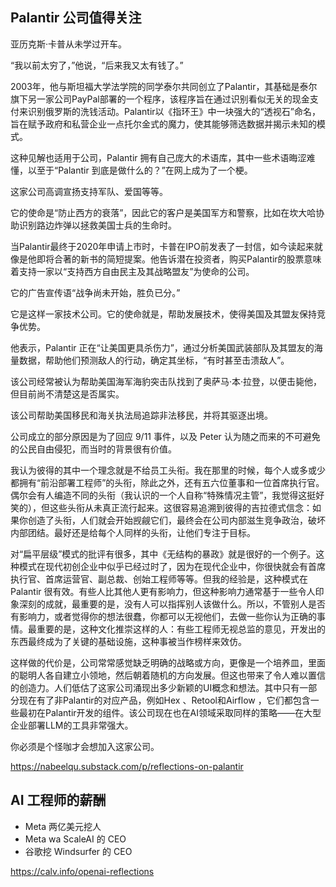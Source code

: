 ## Palantir 公司值得关注

亚历克斯·卡普从未学过开车。

“我以前太穷了，”他说，“后来我又太有钱了。”

2003年，他与斯坦福大学法学院的同学泰尔共同创立了Palantir，其基础是泰尔旗下另一家公司PayPal部署的一个程序，该程序旨在通过识别看似无关的现金支付来识别俄罗斯的洗钱活动。Palantir以《指环王》中一块强大的“透视石”命名，旨在赋予政府和私营企业一点托尔金式的魔力，使其能够筛选数据并揭示未知的模式。

这种见解也适用于公司，Palantir 拥有自己庞大的术语库，其中一些术语晦涩难懂，以至于“Palantir 到底是做什么的？”在网上成为了一个梗。

这家公司高调宣扬支持军队、爱国等等。

它的使命是“防止西方的衰落”，因此它的客户是美国军方和警察，比如在坎大哈协助识别路边炸弹以拯救美国士兵的生命时。

当Palantir最终于2020年申请上市时，卡普在IPO前发表了一封信，如今读起来就像是他即将合著的新书的简短提案。他告诉潜在投资者，购买Palantir的股票意味着支持一家以“支持西方自由民主及其战略盟友”为使命的公司。

它的广告宣传语“战争尚未开始，胜负已分。”

它是这样一家技术公司。它的使命就是，帮助发展技术，使得美国及其盟友保持竞争优势。

他表示，Palantir 正在“让美国更具杀伤力”，通过分析美国武装部队及其盟友的海量数据，帮助他们预测敌人的行动，确定其坐标，“有时甚至击溃敌人”。

该公司经常被认为帮助美国海军海豹突击队找到了奥萨马·本·拉登，以便击毙他，但目前尚不清楚这是否属实。

该公司帮助美国移民和海关执法局追踪非法移民，并将其驱逐出境。

公司成立的部分原因是为了回应 9/11 事件，以及 Peter 认为随之而来的不可避免的公民自由侵犯，而当时的背景很有价值。

我认为彼得的其中一个理念就是不给员工头衔。我在那里的时候，每个人或多或少都拥有“前沿部署工程师”的头衔，除此之外，还有五六位董事和一位首席执行官。偶尔会有人编造不同的头衔（我认识的一个人自称“特殊情况主管”，我觉得这挺好笑的），但这些头衔从未真正流行起来。这很容易追溯到彼得的吉拉德式信念：如果你创造了头衔，人们就会开始觊觎它们，最终会在公司内部滋生竞争政治，破坏内部团结。最好还是给每个人同样的头衔，让他们专注于目标。

对“扁平层级”模式的批评有很多，其中《无结构的暴政》就是很好的一个例子。这种模式在现代初创企业中似乎已经过时了，因为在现代企业中，你很快就会有首席执行官、首席运营官、副总裁、创始工程师等等。但我的经验是，这种模式在 Palantir 很有效。有些人比其他人更有影响力，但这种影响力通常基于一些令人印象深刻的成就，最重要的是，没有人可以指挥别人该做什么。所以，不管别人是否有影响力，或者觉得你的想法很蠢，你都可以无视他们，去做一些你认为正确的事情。最重要的是，这种文化推崇这样的人：有些工程师无视总监的意见，开发出的东西最终成为了关键的基础设施，这种事被当作榜样来效仿。

这样做的代价是，公司常常感觉缺乏明确的战略或方向，更像是一个培养皿，里面的聪明人各自建立小领地，然后朝着随机的方向发展。但这也带来了令人难以置信的创造力。人们低估了这家公司涌现出多少新颖的UI概念和想法。其中只有一部分现在有了非Palantir的对应产品，例如Hex 、Retool和Airflow ，它们都包含一些最初在Palantir开发的组件。该公司现在也在AI领域采取同样的策略——在大型企业部署LLM的工具非常强大。

你必须是个怪咖才会想加入这家公司。

https://nabeelqu.substack.com/p/reflections-on-palantir

## AI 工程师的薪酬

- Meta 两亿美元挖人
- Meta wa ScaleAI 的 CEO
- 谷歌挖 Windsurfer 的 CEO

https://calv.info/openai-reflections